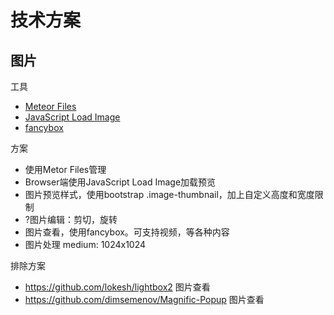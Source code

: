 # 技术方案

## 图片

工具
- [Meteor Files](https://github.com/VeliovGroup/Meteor-Files/wiki)
- [JavaScript Load Image](https://github.com/blueimp/JavaScript-Load-Image)
- [fancybox](https://github.com/fancyapps/fancybox)

方案
- 使用Metor Files管理
- Browser端使用JavaScript Load Image加载预览
- 图片预览样式，使用bootstrap .image-thumbnail，加上自定义高度和宽度限制
- ?图片编辑：剪切，旋转
- 图片查看，使用fancybox。可支持视频，等各种内容
- 图片处理 medium: 1024x1024

排除方案
- https://github.com/lokesh/lightbox2 图片查看
- https://github.com/dimsemenov/Magnific-Popup 图片查看
